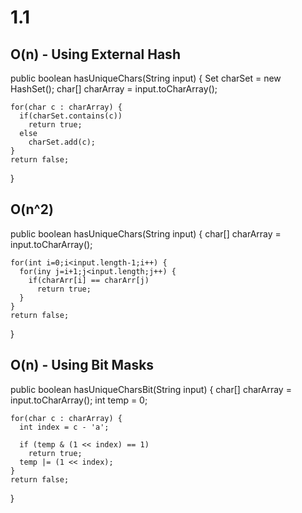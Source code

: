 1.1
===

O(n) - Using External Hash
--------------------------

  public boolean hasUniqueChars(String input) {
    Set<Character> charSet = new HashSet<Character>();
    char[] charArray = input.toCharArray();

    for(char c : charArray) {
      if(charSet.contains(c))
        return true;
      else
        charSet.add(c);
    }
    return false;
  }

O(n^2)
------

  public boolean hasUniqueChars(String input) {
    char[] charArray = input.toCharArray();

    for(int i=0;i<input.length-1;i++) {
      for(iny j=i+1;j<input.length;j++) {
        if(charArr[i] == charArr[j)
          return true;
      }
    }
    return false;
  }

O(n) - Using Bit Masks
----------------------

  public boolean hasUniqueCharsBit(String input) {
    char[] charArray = input.toCharArray();
    int temp = 0;

    for(char c : charArray) {
      int index = c - 'a';

      if (temp & (1 << index) == 1)
        return true;
      temp |= (1 << index);
    }
    return false;
  }